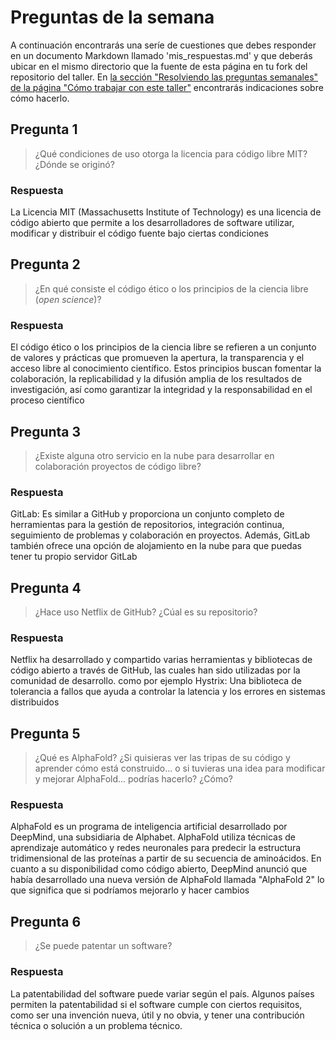 # Preguntas de la semana

A continuación encontrarás una seríe de cuestiones que debes responder en un
documento Markdown llamado 'mis_respuestas.md' y que deberás ubicar en el mismo directorio que la
fuente de esta página en tu fork del repositorio del taller. En [la sección "Resolviendo las
preguntas semanales" de la página "Cómo trabajar con este
taller"](../material_suplementario/como_trabajar/como_trabajar.md#resolviendo-las-preguntas-semanales) encontrarás indicaciones sobre
cómo hacerlo.

## Pregunta 1

> ¿Qué condiciones de uso otorga la licencia para código libre MIT? ¿Dónde se originó?

### Respuesta 

La Licencia MIT (Massachusetts Institute of Technology) es una licencia de código abierto que permite a los desarrolladores de software utilizar, modificar y distribuir el código fuente bajo ciertas condiciones


## Pregunta 2

> ¿En qué consiste el código ético o los principios de la ciencia libre (*open science*)?

### Respuesta 

El código ético o los principios de la ciencia libre se refieren a un conjunto de valores y prácticas que promueven la apertura, la transparencia y el acceso libre al conocimiento científico. Estos principios buscan fomentar la colaboración, la replicabilidad y la difusión amplia de los resultados de investigación, así como garantizar la integridad y la responsabilidad en el proceso científico


## Pregunta 3

> ¿Existe alguna otro servicio en la nube para desarrollar en colaboración proyectos de código
> libre?

### Respuesta 

GitLab: Es similar a GitHub y proporciona un conjunto completo de herramientas para la gestión de repositorios, integración continua, seguimiento de problemas y colaboración en proyectos. Además, GitLab también ofrece una opción de alojamiento en la nube para que puedas tener tu propio servidor GitLab


## Pregunta 4

> ¿Hace uso Netflix de GitHub? ¿Cúal es su repositorio?

### Respuesta 


Netflix ha desarrollado y compartido varias herramientas y bibliotecas de código abierto a través de GitHub, las cuales han sido utilizadas por la comunidad de desarrollo. como por ejemplo Hystrix: Una biblioteca de tolerancia a fallos que ayuda a controlar la latencia y los errores en sistemas distribuidos


## Pregunta 5

> ¿Qué es AlphaFold? ¿Si quisieras ver las tripas de su código y aprender cómo está construido... o si
> tuvieras una idea para modificar y mejorar AlphaFold... podrías hacerlo? ¿Cómo?

### Respuesta 

AlphaFold es un programa de inteligencia artificial desarrollado por DeepMind, una subsidiaria de Alphabet. AlphaFold utiliza técnicas de aprendizaje automático y redes neuronales para predecir la estructura tridimensional de las proteínas a partir de su secuencia de aminoácidos. En cuanto a su disponibilidad como código abierto, DeepMind anunció que había desarrollado una nueva versión de AlphaFold llamada "AlphaFold 2" lo que significa que si podríamos mejorarlo y hacer cambios


## Pregunta 6

> ¿Se puede patentar un software?

### Respuesta

La patentabilidad del software puede variar según el país. Algunos países permiten la patentabilidad si el software cumple con ciertos requisitos, como ser una invención nueva, útil y no obvia, y tener una contribución técnica o solución a un problema técnico. 



